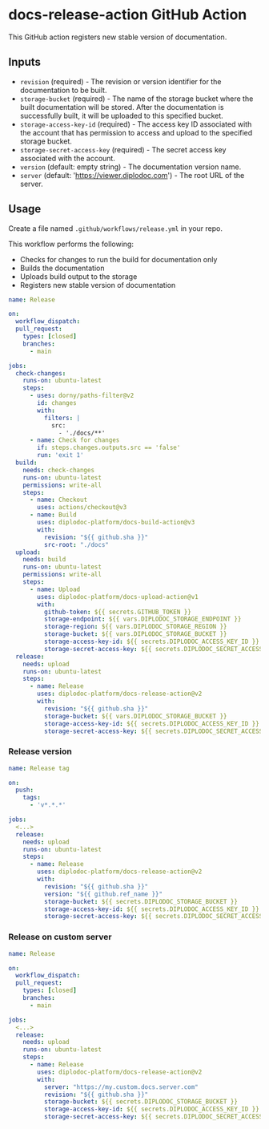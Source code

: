 # docs-release-action GitHub Action

This GitHub action registers new stable version of documentation.

## Inputs

- `revision` (required) - The revision or version identifier for the documentation to be built.
- `storage-bucket` (required) - The name of the storage bucket where the built documentation will be stored. After the documentation is successfully built, it will be uploaded to this specified bucket.
- `storage-access-key-id` (required) - The access key ID associated with the account that has permission to access and upload to the specified storage bucket.
- `storage-secret-access-key` (required) - The secret access key associated with the account.
- `version` (default: empty string) - The documentation version name.
- `server` (default: 'https://viewer.diplodoc.com') - The root URL of the server.

## Usage

Create a file named `.github/workflows/release.yml` in your repo.

This workflow performs the following:
- Checks for changes to run the build for documentation only
- Builds the documentation
- Uploads build output to the storage
- Registers new stable version of documentation

```yaml
name: Release

on:
  workflow_dispatch:
  pull_request:
    types: [closed]
    branches:
      - main

jobs:
  check-changes:
    runs-on: ubuntu-latest
    steps:
      - uses: dorny/paths-filter@v2
        id: changes
        with:
          filters: |
            src:
              - './docs/**'
      - name: Check for changes
        if: steps.changes.outputs.src == 'false'
        run: 'exit 1'
  build:
    needs: check-changes
    runs-on: ubuntu-latest
    permissions: write-all
    steps:
      - name: Checkout
        uses: actions/checkout@v3
      - name: Build
        uses: diplodoc-platform/docs-build-action@v3
        with:
          revision: "${{ github.sha }}"
          src-root: "./docs"
  upload:
    needs: build
    runs-on: ubuntu-latest
    permissions: write-all
    steps:
      - name: Upload
        uses: diplodoc-platform/docs-upload-action@v1
        with:
          github-token: ${{ secrets.GITHUB_TOKEN }}
          storage-endpoint: ${{ vars.DIPLODOC_STORAGE_ENDPOINT }}
          storage-region: ${{ vars.DIPLODOC_STORAGE_REGION }}
          storage-bucket: ${{ vars.DIPLODOC_STORAGE_BUCKET }}
          storage-access-key-id: ${{ secrets.DIPLODOC_ACCESS_KEY_ID }}
          storage-secret-access-key: ${{ secrets.DIPLODOC_SECRET_ACCESS_KEY }}
  release:
    needs: upload
    runs-on: ubuntu-latest
    steps:
      - name: Release
        uses: diplodoc-platform/docs-release-action@v2
        with:
          revision: "${{ github.sha }}"
          storage-bucket: ${{ vars.DIPLODOC_STORAGE_BUCKET }}
          storage-access-key-id: ${{ secrets.DIPLODOC_ACCESS_KEY_ID }}
          storage-secret-access-key: ${{ secrets.DIPLODOC_SECRET_ACCESS_KEY }}
```

### Release version

```yaml
name: Release tag

on:
  push:
    tags:
      - 'v*.*.*'

jobs:
  <...>
  release:
    needs: upload
    runs-on: ubuntu-latest
    steps:
      - name: Release
        uses: diplodoc-platform/docs-release-action@v2
        with:
          revision: "${{ github.sha }}"
          version: "${{ github.ref_name }}"
          storage-bucket: ${{ secrets.DIPLODOC_STORAGE_BUCKET }}
          storage-access-key-id: ${{ secrets.DIPLODOC_ACCESS_KEY_ID }}
          storage-secret-access-key: ${{ secrets.DIPLODOC_SECRET_ACCESS_KEY }}
```

### Release on custom server

```yaml
name: Release

on:
  workflow_dispatch:
  pull_request:
    types: [closed]
    branches:
      - main

jobs:
  <...>
  release:
    needs: upload
    runs-on: ubuntu-latest
    steps:
      - name: Release
        uses: diplodoc-platform/docs-release-action@v2
        with:
          server: "https://my.custom.docs.server.com"
          revision: "${{ github.sha }}"
          storage-bucket: ${{ secrets.DIPLODOC_STORAGE_BUCKET }}
          storage-access-key-id: ${{ secrets.DIPLODOC_ACCESS_KEY_ID }}
          storage-secret-access-key: ${{ secrets.DIPLODOC_SECRET_ACCESS_KEY }}
```